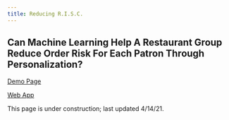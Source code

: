```yaml
---
title: Reducing R.I.S.C.
---
```


## Can Machine Learning Help A Restaurant Group Reduce Order Risk For Each Patron Through Personalization?

[Demo Page](demo/)

[Web App](webapp/#)

This page is under construction; last updated 4/14/21.